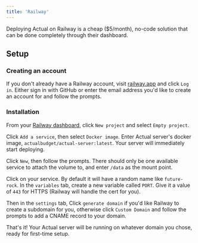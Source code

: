 ```yaml
---
title: 'Railway'
---
```


Deploying Actual on Railway is a cheap ($5/month), no-code solution that can be done completely through their dashboard.

## Setup

### Creating an account

If you don't already have a Railway account, visit [railway.app](https://railway.app/) and click `Log in`. Either sign in with GitHub or enter the email address you'd like to create an account for and follow the prompts.


### Installation

From your [Railway dashboard](https://railway.app/dashboard), click `New project` and select `Empty project`.

Click `Add a service`, then select `Docker image`. Enter Actual server's docker image, `actualbudget/actual-server:latest`. Your server will immediately start deploying.

Click `New`, then follow the prompts. There should only be one available service to attach the volume to, and enter `/data` as the mount point.

Click on your service. By default it will have a random name like `future-rock`. In the `variables` tab, create a new variable called `PORT`. Give it a value of `443` for HTTPS (Railway will handle the cert for you).

Then in the `settings` tab, Click `generate domain` if you'd like Railway to create a subdomain for you, otherwise click `Custom Domain` and follow the prompts to add a CNAME record to your domain.

That's it! Your Actual server will be running on whatever domain you chose, ready for first-time setup.

